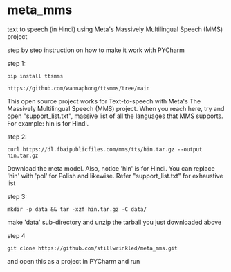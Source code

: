 # meta_mms
text to speech (in Hindi) using Meta's Massively Multilingual Speech (MMS) project

step by step instruction on how to make it work with PYCharm

step 1: 
```
pip install ttsmms
```
```
https://github.com/wannaphong/ttsmms/tree/main
```
This open source project works for Text-to-speech with Meta's The Massively Multilingual Speech (MMS) project. When you reach here, try and open "support_list.txt", massive list of all the languages that MMS supports. For example: hin is for Hindi.

step 2:
```
curl https://dl.fbaipublicfiles.com/mms/tts/hin.tar.gz --output hin.tar.gz 
```
Download the meta model. Also, notice 'hin' is for Hindi. You can replace 'hin' with 'pol' for Polish and likewise. Refer "support_list.txt" for exhaustive list

step 3:
```
mkdir -p data && tar -xzf hin.tar.gz -C data/   
```
make 'data' sub-directory and unzip the tarball you just downloaded above

step 4 
```
git clone https://github.com/stillwrinkled/meta_mms.git
```
and open this as a project in PYCharm and run
